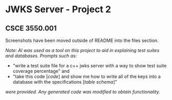 # JWKS Server - Project 2
## CSCE 3550.001

Screenshots have been moved outside of README into the files section.

*Note: AI was used as a tool on this project to aid in explaining test suites and databases. Prompts such as:*
* "write a test suite file for a c++ jwks server with a way to show test suite coverage percentage" and
* "take this code [*code*] and show me how to write all of the keys into a database with the specifications [*table schema*]"

*were provided. Any generated code was modified to obtain functionality.*
